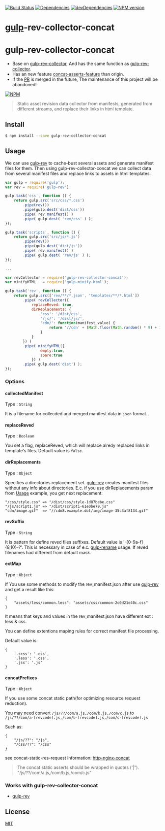 [![Build Status](https://travis-ci.org/Froguard/gulp-rev-collector-concat.svg)](https://travis-ci.org/Froguard/gulp-rev-collector-concat)
[![Dependencies](https://david-dm.org/Froguard/gulp-rev-collector-concat.svg)](https://david-dm.org/Froguard/gulp-rev-collector-concat)
[![devDependencies](https://david-dm.org/Froguard/gulp-rev-collector-concat/dev-status.svg)](https://david-dm.org/Froguard/gulp-rev-collector-concat#info=devDependencies&view=table)
[![NPM version](https://badge.fury.io/js/gulp-rev-collector-concat.svg)](http://badge.fury.io/js/gulp-rev-collector-concat)

# [gulp](https://github.com/wearefractal/gulp)-rev-collector-concat

# gulp-rev-collector-concat
- Base on [gulp-rev-collector](https://github.com/shonny-ua/gulp-rev-collector), And has the same function as [gulp-rev-collector](https://www.npmjs.com/package/gulp-rev-collector).
- Has an new feature [concat-asserts-feature](https://github.com/shonny-ua/gulp-rev-collector/issues/44) than origin.
- If the [PR](https://github.com/shonny-ua/gulp-rev-collector/pull/43) is merged in the future, The maintenance of this project will be abandoned!

[![NPM](https://nodei.co/npm/gulp-rev-collector-concat.png?downloads=true&stars=true)](https://nodei.co/npm/gulp-rev-collector-concat/)

> Static asset revision data collector from manifests, generated from different streams, and replace their links in html template.

## Install

```sh
$ npm install --save gulp-rev-collector-concat
```

## Usage

We can use [gulp-rev](https://github.com/sindresorhus/gulp-rev) to cache-bust several assets and generate manifest files for them. Then using gulp-rev-collector-concat we can collect data from several manifest files and replace links to assets in html templates.

```js
var gulp = require('gulp');
var rev = require('gulp-rev');

gulp.task('css', function () {
    return gulp.src('src/css/*.css')
        .pipe(rev())
        .pipe(gulp.dest('dist/css'))
        .pipe( rev.manifest() )
        .pipe( gulp.dest( 'rev/css' ) );
});

gulp.task('scripts', function () {
    return gulp.src('src/js/*.js')
        .pipe(rev())
        .pipe(gulp.dest('dist/js'))
        .pipe( rev.manifest() )
        .pipe( gulp.dest( 'rev/js' ) );
});

...

var revCollector = require('gulp-rev-collector-concat');
var minifyHTML   = require('gulp-minify-html');

gulp.task('rev', function () {
    return gulp.src(['rev/**/*.json', 'templates/**/*.html'])
        .pipe( revCollector({
            replaceReved: true,
            dirReplacements: {
                'css': '/dist/css',
                '/js/': '/dist/js/',
                'cdn/': function(manifest_value) {
                    return '//cdn' + (Math.floor(Math.random() * 9) + 1) + '.' + 'exsample.dot' + '/img/' + manifest_value;
                }
            }
        }) )
        .pipe( minifyHTML({
                empty:true,
                spare:true
            }) )
        .pipe( gulp.dest('dist') );
});
```

### Options

#### collectedManifest

Type : `String`

It is a filename for collecded and merged manifest data in `json` format.

#### replaceReved

Type : `Boolean`

You set a flag, replaceReved, which will replace alredy replaced links in template's files. Default value is `false`.

#### dirReplacements

Type : `Object`

Specifies a directories replacement set. [gulp-rev](https://github.com/sindresorhus/gulp-rev) creates manifest files without any info about directories. E.c. if you use dirReplacements param from [Usage](#usage) example, you get next replacement:

```
"/css/style.css" => "/dist/css/style-1d87bebe.css"
"/js/script1.js" => "/dist/script1-61e0be79.js"
"cdn/image.gif"  => "//cdn8.example.dot/img/image-35c3af8134.gif"
```

#### revSuffix

Type : `String`

It is pattern for define reved files suffixes. Default value is '-[0-9a-f]{8,10}-?'. This is necessary in case of e.c. [gulp-rename](https://github.com/hparra/gulp-rename) usage. If reved filenames had different from default mask.

#### extMap

Type : `Object`

If You use some methods to modify the rev_manifest.json after use [gulp-rev](https://github.com/sindresorhus/gulp-rev) and get a result like this:
```
{
    "assets/less/common.less": "assets/css/common-2c0d21e40c.css"
}
```
It means that keys and values in the rev_manifest.json have different ext : less & css.

You can define extentions maping rules for correct manifest file processing.

Default value is:
```
{
    '.scss': '.css',
    '.less': '.css',
    '.jsx': '.js'
}
```

#### concatPrefixes

Type : `Object`

If you use some concat static path(for optimizing resource request reduction).

You may need convert ```/js/??/com/a.js,/com/b.js,/com/c.js``` to ```/js/??/com/a-[revcode].js,/com/b-[revcode].js,/com/c-[revcode].js```

Such as:
```
{
    "/js/??": "/js",
    "/css/??": "/css"
}
```

see concat-static-res-request information: [http-nginx-concat](https://github.com/alibaba/nginx-http-concat)

> The concat static asserts should be wrapped in quotes ('|").  "/js/??/com/a.js,/com/b.js,/com/c.js"

### Works with gulp-rev-collector-concat

- [gulp-rev](https://github.com/sindresorhus/gulp-rev)

## License

[MIT](http://opensource.org/licenses/MIT)
